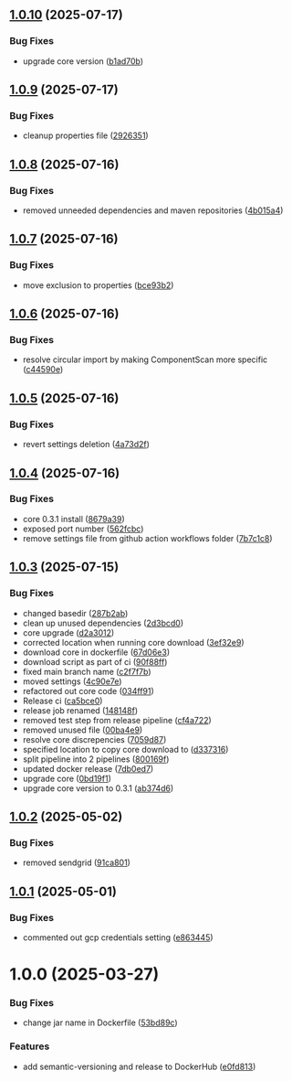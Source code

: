 ## [1.0.10](https://github.com/deepthought42/audit-service/compare/v1.0.9...v1.0.10) (2025-07-17)


### Bug Fixes

* upgrade core version ([b1ad70b](https://github.com/deepthought42/audit-service/commit/b1ad70bbde455122aa04694a55225141a682deac))

## [1.0.9](https://github.com/deepthought42/audit-service/compare/v1.0.8...v1.0.9) (2025-07-17)


### Bug Fixes

* cleanup properties file ([2926351](https://github.com/deepthought42/audit-service/commit/2926351cb6f29d8a6a2bdb7d8db3bdc129297d15))

## [1.0.8](https://github.com/deepthought42/audit-service/compare/v1.0.7...v1.0.8) (2025-07-16)


### Bug Fixes

* removed unneeded dependencies and maven repositories ([4b015a4](https://github.com/deepthought42/audit-service/commit/4b015a4a8cc411b97420288676c3e0a814dc9d79))

## [1.0.7](https://github.com/deepthought42/audit-service/compare/v1.0.6...v1.0.7) (2025-07-16)


### Bug Fixes

* move exclusion to properties ([bce93b2](https://github.com/deepthought42/audit-service/commit/bce93b29f2ea61df3edd9ada18c7c37d75557f13))

## [1.0.6](https://github.com/deepthought42/audit-service/compare/v1.0.5...v1.0.6) (2025-07-16)


### Bug Fixes

* resolve circular import by making ComponentScan more specific ([c44590e](https://github.com/deepthought42/audit-service/commit/c44590e05e3ebf09023dafa135f666e85f0d27b8))

## [1.0.5](https://github.com/deepthought42/audit-service/compare/v1.0.4...v1.0.5) (2025-07-16)


### Bug Fixes

* revert settings deletion ([4a73d2f](https://github.com/deepthought42/audit-service/commit/4a73d2f97f934a1080b443e259bc68218a538dea))

## [1.0.4](https://github.com/deepthought42/audit-service/compare/v1.0.3...v1.0.4) (2025-07-16)


### Bug Fixes

* core 0.3.1 install ([8679a39](https://github.com/deepthought42/audit-service/commit/8679a39f169ac0914d557933e9b85d31085f63a6))
* exposed port number ([562fcbc](https://github.com/deepthought42/audit-service/commit/562fcbc00b7f5346f5a1ca3cf51996dd03da4546))
* remove settings file from github action workflows folder ([7b7c1c8](https://github.com/deepthought42/audit-service/commit/7b7c1c828fb73b198aa958b0aac8b76e8df0bdf8))

## [1.0.3](https://github.com/deepthought42/audit-service/compare/v1.0.2...v1.0.3) (2025-07-15)


### Bug Fixes

* changed basedir ([287b2ab](https://github.com/deepthought42/audit-service/commit/287b2abb006637f076de7d111a16018e73d4cbf1))
* clean up unused dependencies ([2d3bcd0](https://github.com/deepthought42/audit-service/commit/2d3bcd0dd0a6cd6862b5d9b4253092a5414d39c6))
* core upgrade ([d2a3012](https://github.com/deepthought42/audit-service/commit/d2a301270634e3856a5a06523b46d30bc3509bdb))
* corrected location when running core download ([3ef32e9](https://github.com/deepthought42/audit-service/commit/3ef32e9d2fce7083dbf713652262c4010e1af763))
* download core in dockerfile ([67d06e3](https://github.com/deepthought42/audit-service/commit/67d06e35cde63a81ef9e4bbda1609337ce802ae0))
* download script as part of ci ([90f88ff](https://github.com/deepthought42/audit-service/commit/90f88ffb2570ca1bbfccf799c822c2036a4832eb))
* fixed main branch name ([c2f7f7b](https://github.com/deepthought42/audit-service/commit/c2f7f7beaabc8673c8d90001e8a761c82a2ce5fe))
* moved settings ([4c90e7e](https://github.com/deepthought42/audit-service/commit/4c90e7e9971b9157482815d5e00dbfb409b27895))
* refactored out core code ([034ff91](https://github.com/deepthought42/audit-service/commit/034ff912d5f2d4af452fa4b506954db9f8d4af59))
* Release ci ([ca5bce0](https://github.com/deepthought42/audit-service/commit/ca5bce010f1facf50c87010ff242578fd30e3545))
* release job renamed ([148148f](https://github.com/deepthought42/audit-service/commit/148148fb1f6083e9e5a87cbe211a58e83029ed26))
* removed test step from release pipeline ([cf4a722](https://github.com/deepthought42/audit-service/commit/cf4a722df1eeab990045a354bc848f2177668027))
* removed unused file ([00ba4e9](https://github.com/deepthought42/audit-service/commit/00ba4e9217061d8c10386a807bdcce406dce69f3))
* resolve core discrepencies ([7059d87](https://github.com/deepthought42/audit-service/commit/7059d87286c0e71c90a6bb8f12e4d43f6fdee8d6))
* specified location to copy core download to ([d337316](https://github.com/deepthought42/audit-service/commit/d33731620618c9567e3df28fab44a59471c8a380))
* split pipeline into 2 pipelines ([800169f](https://github.com/deepthought42/audit-service/commit/800169f93343b8c343bebe98faab43494f0cc177))
* updated docker release ([7db0ed7](https://github.com/deepthought42/audit-service/commit/7db0ed74d7e2c42ba6447fd3f6cb5bfc7a406328))
* upgrade core ([0bd19f1](https://github.com/deepthought42/audit-service/commit/0bd19f1a0a463433d7d188db2d730517f14a1021))
* upgrade core version to 0.3.1 ([ab374d6](https://github.com/deepthought42/audit-service/commit/ab374d6685a87eaba246ada4ea70506d5d451d00))

## [1.0.2](https://github.com/deepthought42/audit-service/compare/v1.0.1...v1.0.2) (2025-05-02)


### Bug Fixes

* removed sendgrid ([91ca801](https://github.com/deepthought42/audit-service/commit/91ca8012b3622c94a704c0bb28d5ecc3fb86bbe5))

## [1.0.1](https://github.com/deepthought42/audit-service/compare/v1.0.0...v1.0.1) (2025-05-01)


### Bug Fixes

* commented out gcp credentials setting ([e863445](https://github.com/deepthought42/audit-service/commit/e863445ea8fcc456a8886b828691efd1ddacc7da))

# 1.0.0 (2025-03-27)


### Bug Fixes

* change jar name in Dockerfile ([53bd89c](https://github.com/deepthought42/audit-service/commit/53bd89c855cb51b1bcf6506bd7dd92f60e3bb3c1))


### Features

* add semantic-versioning and release to DockerHub ([e0fd813](https://github.com/deepthought42/audit-service/commit/e0fd813c35b2f412b1799b1c1d7e683921f4e989))
